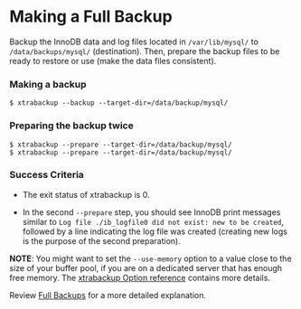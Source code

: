 # Making a Full Backup

Backup the InnoDB data and log files located in `/var/lib/mysql/` to
`/data/backups/mysql/` (destination). Then, prepare the backup files to be
ready to restore or use (make the data files consistent).

### Making a backup

```
$ xtrabackup --backup --target-dir=/data/backup/mysql/
```

### Preparing the backup twice

```
$ xtrabackup --prepare --target-dir=/data/backup/mysql/
$ xtrabackup --prepare --target-dir=/data/backup/mysql/
```

### Success Criteria

* The exit status of xtrabackup is 0.


* In the second `--prepare` step, you should see InnoDB print messages
  similar to `Log file ./ib_logfile0 did not exist: new to be created`,
  followed by a line indicating the log file was created (creating new logs
  is
  the purpose of the second preparation).

**NOTE**: You might want to set the `--use-memory` option to a value close
to the size of your buffer pool, if you are on a dedicated server that has
enough free memory. The [xtrabackup Option reference](https://docs.percona.com/percona-xtrabackup/latest/xtrabackup_bin/xbk_option_reference.html#xbk-option-reference) contains more details.

Review [Full Backups](https://docs.percona.com/percona-xtrabackup/latest/backup_scenarios/full_backup.html#creating-a-backup) for a more detailed explanation.
